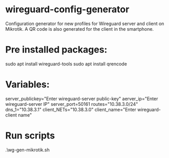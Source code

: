 # wireguard-config-generator
Configuration generator for new profiles for Wireguard server and client on Mikrotik.
A QR code is also generated for the client in the smartphone.
# Pre installed packages:
sudo apt install wireguard-tools
sudo apt install qrencode
# Variables:
server_publickey="Enter wireguard-server public-key"
aerver_ip="Enter wireguard-server IP"
server_port=50161
routes="10.38.3.0/24"
dns_1="10.38.3.1"
client_NETs="10.38.3.0"
client_name="Enter wireguard-client name"

# Run scripts
.\wg-gen-mikrotik.sh
